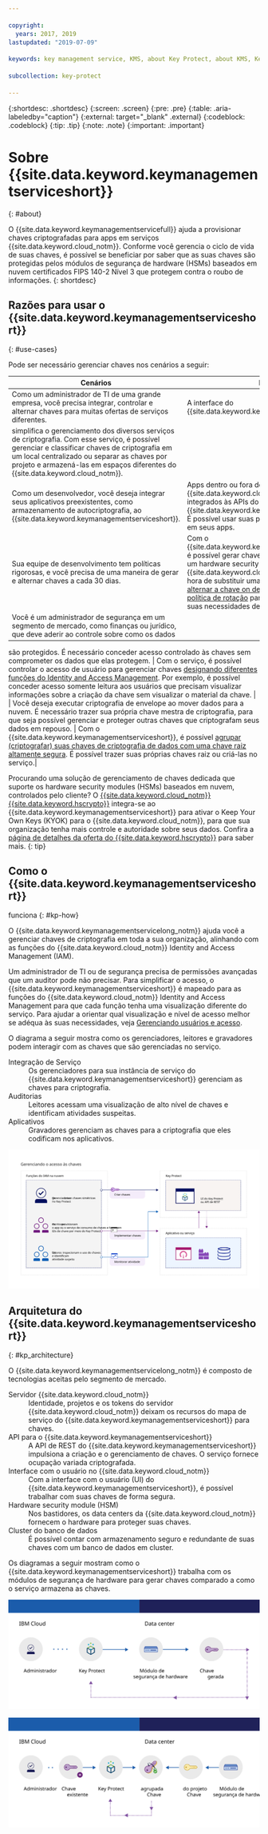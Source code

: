 ```yaml
---

copyright:
  years: 2017, 2019
lastupdated: "2019-07-09"

keywords: key management service, KMS, about Key Protect, about KMS, Key Protect use cases, KMS use cases

subcollection: key-protect

---
```


{:shortdesc: .shortdesc}
{:screen: .screen}
{:pre: .pre}
{:table: .aria-labeledby="caption"}
{:external: target="_blank" .external}
{:codeblock: .codeblock}
{:tip: .tip}
{:note: .note}
{:important: .important}

# Sobre {{site.data.keyword.keymanagementserviceshort}}
{: #about}

O {{site.data.keyword.keymanagementservicefull}} ajuda a provisionar chaves criptografadas para apps em serviços {{site.data.keyword.cloud_notm}}. Conforme você gerencia o ciclo de vida de suas chaves, é possível se beneficiar por saber que as suas chaves são protegidas pelos módulos de segurança de hardware (HSMs) baseados em nuvem certificados FIPS 140-2 Nível 3 que protegem contra o roubo de informações.
{: shortdesc}

## Razões para usar o {{site.data.keyword.keymanagementserviceshort}}
{: #use-cases}

Pode ser necessário gerenciar chaves nos cenários a seguir:

| Cenários | Razões|
| --- | ---- |
| Como um administrador de TI de uma grande empresa, você precisa integrar, controlar e alternar chaves para muitas ofertas de serviços diferentes. | A interface do {{site.data.keyword.keymanagementserviceshort}}
simplifica o gerenciamento dos diversos serviços de criptografia. Com esse serviço, é possível gerenciar e classificar chaves de criptografia em um local centralizado ou separar as chaves por projeto e armazená-las em espaços diferentes do {{site.data.keyword.cloud_notm}}. |
| Como um desenvolvedor, você deseja integrar seus aplicativos preexistentes, como armazenamento de autocriptografia, ao {{site.data.keyword.keymanagementserviceshort}}. | Apps dentro ou fora do {{site.data.keyword.cloud_notm}} podem ser integrados às APIs do {{site.data.keyword.keymanagementserviceshort}}. É possível usar suas próprias chaves existentes em seus apps. |
| Sua equipe de desenvolvimento tem políticas rigorosas, e você precisa de uma maneira de gerar e alternar chaves a cada 30 dias. | Com o {{site.data.keyword.keymanagementserviceshort}}, é possível gerar chaves rapidamente por meio de um hardware security module (HSM) do {{site.data.keyword.cloud_notm}}. Quando for a hora de substituir uma chave, será possível [alternar a chave on demand](/docs/services/key-protect?topic=key-protect-rotate-keys) ou [configurar uma política de rotação](/docs/services/key-protect?topic=key-protect-set-rotation-policy) para que a chave atenda às suas necessidades de segurança em andamento. |
| Você é um administrador de segurança em um segmento de mercado, como finanças ou jurídico, que deve aderir ao controle sobre como os dados
são protegidos. É necessário conceder acesso controlado às chaves sem comprometer os dados
que elas protegem. | Com o serviço, é possível controlar o acesso de usuário para gerenciar chaves [designando diferentes funções do Identity and Access Management](/docs/services/key-protect?topic=key-protect-manage-access#roles). Por exemplo, é possível conceder acesso somente leitura aos usuários
que precisam visualizar informações sobre a criação da chave sem visualizar o material da chave. |
| Você deseja executar criptografia de envelope ao mover dados para a nuvem. É necessário trazer sua própria chave mestra de criptografia, para que seja possível gerenciar e proteger outras chaves que criptografam seus dados em repouso. | Com o {{site.data.keyword.keymanagementserviceshort}}, é possível [agrupar (criptografar) suas chaves de criptografia de dados com uma chave raiz altamente segura](/docs/services/key-protect?topic=key-protect-envelope-encryption). É possível trazer suas próprias chaves raiz ou criá-las no serviço.|

Procurando uma solução de gerenciamento de chaves dedicada que suporte os hardware security modules (HSMs) baseados em nuvem, controlados pelo cliente? O [{{site.data.keyword.cloud_notm}} {{site.data.keyword.hscrypto}}](/docs/services/hs-crypto?topic=hs-crypto-get-started) integra-se ao {{site.data.keyword.keymanagementserviceshort}} para ativar o Keep Your Own Keys (KYOK) para o {{site.data.keyword.cloud_notm}}, para que sua organização tenha mais controle e autoridade sobre seus dados. Confira a <a href="https://{DomainName}/catalog/services/hyper-protect-crypto-services" target="_blank" class="external">página de detalhes da oferta do {{site.data.keyword.hscrypto}}</a> para saber mais.
{: tip}

## Como o {{site.data.keyword.keymanagementserviceshort}}
funciona
{: #kp-how}

O {{site.data.keyword.keymanagementservicelong_notm}} ajuda você a gerenciar chaves de criptografia em toda a sua organização, alinhando com as funções do {{site.data.keyword.cloud_notm}} Identity and Access Management (IAM).

Um
administrador de TI ou de segurança precisa de permissões avançadas que um auditor pode não
precisar. Para simplificar o acesso, o {{site.data.keyword.keymanagementserviceshort}} é mapeado para as funções do {{site.data.keyword.cloud_notm}} Identity and Access Management para que cada função tenha uma visualização diferente do serviço. Para ajudar a orientar qual visualização e nível de acesso melhor se adéqua às suas necessidades, veja [Gerenciando usuários e acesso](/docs/services/key-protect?topic=key-protect-manage-access#roles).

O diagrama a seguir mostra como os gerenciadores, leitores e gravadores podem interagir com as chaves que são
gerenciadas no serviço.

<dl>
  <dt>Integração de Serviço</dt>
    <dd>Os gerenciadores para sua instância de serviço do {{site.data.keyword.keymanagementserviceshort}}
gerenciam as chaves para criptografia.</dd>
  <dt>Auditorias</dt>
    <dd>Leitores acessam uma visualização de alto nível de chaves e identificam atividades suspeitas.</dd>
  <dt>Aplicativos</dt>
    <dd>Gravadores gerenciam as chaves para a criptografia que eles codificam nos aplicativos.</dd>
</dl>

![O diagrama mostra os mesmos componentes conforme descrito na lista de definição anterior](images/keys-use-cases_min.svg)

## Arquitetura do {{site.data.keyword.keymanagementserviceshort}}
{: #kp_architecture}

O {{site.data.keyword.keymanagementservicelong_notm}}
é composto de tecnologias aceitas pelo segmento de mercado.

<dl>
  <dt>Servidor {{site.data.keyword.cloud_notm}}</dt>
    <dd>Identidade, projetos e os tokens do servidor {{site.data.keyword.cloud_notm}} deixam os recursos do mapa de serviço do {{site.data.keyword.keymanagementserviceshort}} para chaves.</dd>
  <dt>API para o {{site.data.keyword.keymanagementserviceshort}}</dt>
    <dd>A API de REST do {{site.data.keyword.keymanagementserviceshort}}
impulsiona a criação e o gerenciamento de chaves. O serviço fornece ocupação variada criptografada.</dd>
  <dt>Interface com o usuário no {{site.data.keyword.cloud_notm}}</dt>
    <dd>Com a interface com o usuário (UI) do {{site.data.keyword.keymanagementserviceshort}}, é possível trabalhar com suas chaves de forma segura.</dd>
  <dt>Hardware security module (HSM)</dt>
    <dd>Nos bastidores, os data centers da {{site.data.keyword.cloud_notm}} fornecem o hardware para proteger suas chaves.</dd>
  <dt>Cluster do banco de dados</dt>
    <dd>É possível contar com armazenamento seguro e redundante de suas
chaves com um banco de dados em cluster.</dd>
</dl>

Os diagramas a seguir mostram como o {{site.data.keyword.keymanagementserviceshort}}
trabalha com os módulos de segurança de hardware para gerar chaves
comparado a como o serviço armazena as chaves.

![O diagrama mostra como as chaves são geradas.](images/generated-key_min.svg)

![O diagrama mostra como as chaves existentes são armazenadas.](images/stored-key_min.svg)
